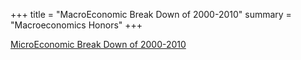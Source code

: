 +++
title = "MacroEconomic Break Down of 2000-2010"
summary = "Macroeconomics Honors"
+++

[MicroEconomic Break Down of 2000-2010](./2000's-10's.paper.pdf)